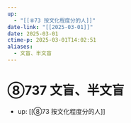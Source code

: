```yaml
---
up:
  - "[[⑧73 按文化程度分的人]]"
date-link: "[[2025-03-01]]"
date: 2025-03-01
ctime-p: 2025-03-01T14:02:51
aliases:
  - 文盲、半文盲
---
```


# ⑧737 文盲、半文盲

- up: [[⑧73 按文化程度分的人]]
